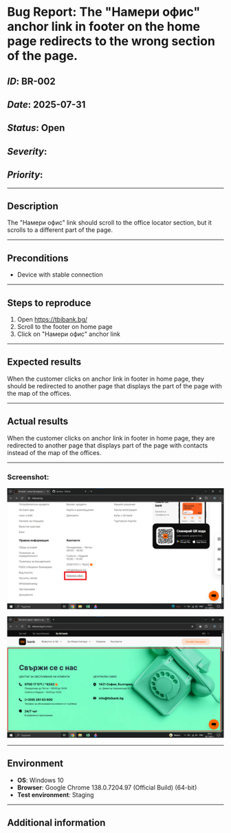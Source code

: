 # Bug Report: The "Намери офис" anchor link in footer on the home page redirects to the wrong section of the page. 

## *ID*: BR-002  
## *Date*: 2025-07-31  
## *Status*: Open  
## *Severity*: 
## *Priority*:  

---

## Description

The "Намери офис" link should scroll to the office locator section, but it scrolls to a different part of the page.

---

## Preconditions

- Device with stable connection

---

## Steps to reproduce

1. Open https://tbibank.bg/ 
2. Scroll to the footer on home page
3. Click on "Намери офис" anchor link 


---

## Expected results

When the customer clicks on anchor link in footer in home page, they should be redirected to another page that displays the part of the page with the map of the offices.

---

## Actual results

When the customer clicks on anchor link in footer in home page, they are redirected to another page that displays part of the page with contacts instead of the map of the offices.

---

### Screenshot:

![Screenshot of the bug](screenshots/searchoffices.png)

![Screenshot of the bug](screenshots/searchoffices2.png)


---


## Environment

* **OS**: Windows 10  
* **Browser**: Google Chrome 138.0.7204.97 (Official Build) (64-bit)
* **Test environment**: Staging

---

## Additional information

